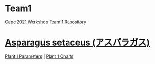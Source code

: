 # Team1
Cape 2021 Workshop Team 1 Repository 

# [Asparagus setaceus (アスパラガス)](https://en.wikipedia.org/wiki/Asparagus_setaceus)

[Plant 1 Parameters](https://cape2021.github.io/plantajs/index.html)  |
[Plant 1 Charts](https://cape2021.github.io/plantajs/chart.html)

